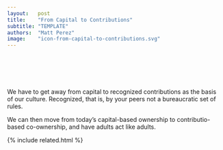 ```yaml
---
layout:   post
title:    "From Capital to Contributions"
subtitle: "TEMPLATE"
authors:  "Matt Perez"
image:    "icon-from-capital-to-contributions.svg"
---
```


<div style="display:none;">
 <p>We have to get away from capital to contributions as the basis of our culture.</p>
</div>

<h1>&nbsp;</h1>
 <p>We have to get away from capital to  recognized contributions as the basis of our culture. Recognized, that is, by your peers not a bureaucratic set of rules.</p>
 <p>We can then move from today&rsquo;s capital-based ownership to contributio-based co-ownership, and have adults act like adults.</p>

{% include related.html %}
